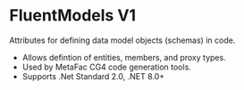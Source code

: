 # FluentModels V1
Attributes for defining data model objects (schemas) in code.
- Allows defintion of entities, members, and proxy types.
- Used by MetaFac CG4 code generation tools.
- Supports .Net Standard 2.0, .NET 8.0+
